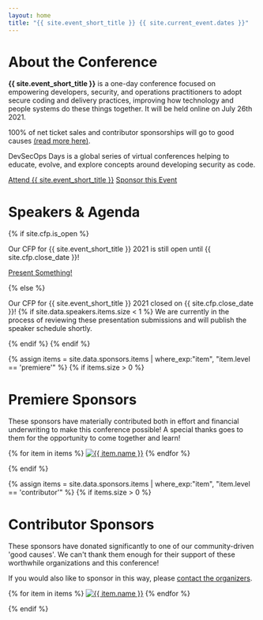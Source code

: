 ```yaml
---
layout: home
title: "{{ site.event_short_title }} {{ site.current_event.dates }}"
---
```


# About the Conference

**{{ site.event_short_title }}** is a one-day conference focused on empowering developers, security, and operations practitioners to adopt secure coding and delivery practices, improving how technology and people systems do these things together. It will be held online on July 26th 2021.

100% of net ticket sales and contributor sponsorships will go to good causes [(read more here)](/efforts).

DevSecOps Days is a global series of virtual conferences helping to educate, evolve, and explore concepts around developing security as code.

<div class="flexbox">
  <a class="flexbox-button" href="{{ site.registration.relative_path }}">Attend {{ site.event_short_title }}</a>
  <a class="flexbox-button" href="/sponsor">Sponsor this Event</a>
</div>

# Speakers & Agenda

{% if site.cfp.is_open %}

Our CFP for {{ site.event_short_title }} 2021 is still open until {{ site.cfp.close_date }}!

<div class="flexbox">
  <a class="flexbox-button" href="https://www.papercall.io/devsecops-days-boston-2021">Present Something!</a>
</div>

{% else %}

Our CFP for {{ site.event_short_title }} 2021 closed on {{ site.cfp.close_date }}!
{% if site.data.speakers.items.size < 1 %}
We are currently in the process of reviewing these presentation submissions and will publish the speaker schedule shortly.

{% endif %}
{% endif %}


{% assign items = site.data.sponsors.items | where_exp:"item", "item.level == 'premiere'" %}
{% if items.size > 0 %}

# Premiere Sponsors

These sponsors have materially contributed both in effort and financial underwriting to make this conference possible! A special thanks goes to them for the opportunity to come together and learn!

<div class="flexbox">
  {% for item in items %}
    <a href="{{ item.link }}"><img class="sponsor-logo-{{ item.level }}" src="/assets/images/sponsors/{{ item.logo }}" title="{{ item.name }}"></a>
  {% endfor %}
</div>

{% endif %}

{% assign items = site.data.sponsors.items | where_exp:"item", "item.level == 'contributor'" %}
{% if items.size > 0 %}

# Contributor Sponsors

These sponsors have donated significantly to one of our community-driven 'good causes'.
We can't thank them enough for their support of these worthwhile organizations and this conference!

If you would also like to sponsor in this way, please [contact the organizers](/contact).

<div class="flexbox">
  {% for item in items %}
    <a href="{{ item.link }}"><img class="sponsor-logo-{{ item.level }}" src="/assets/images/sponsors/{{ item.logo }}" title="{{ item.name }}"></a>
  {% endfor %}
</div>

{% endif %}
